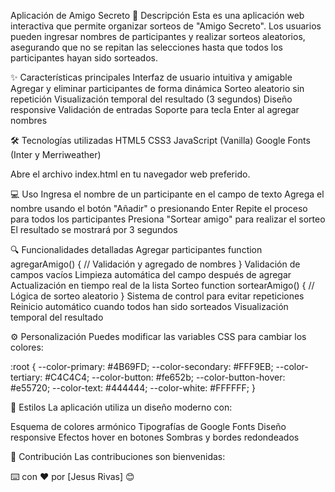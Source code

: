 Aplicación de Amigo Secreto
📝 Descripción
Esta es una aplicación web interactiva que permite organizar sorteos de "Amigo Secreto". Los usuarios pueden ingresar nombres de participantes y realizar sorteos aleatorios, asegurando que no se repitan las selecciones hasta que todos los participantes hayan sido sorteados.

✨ Características principales
Interfaz de usuario intuitiva y amigable
Agregar y eliminar participantes de forma dinámica
Sorteo aleatorio sin repetición
Visualización temporal del resultado (3 segundos)
Diseño responsive
Validación de entradas
Soporte para tecla Enter al agregar nombres

🛠️ Tecnologías utilizadas
HTML5
CSS3
JavaScript (Vanilla)
Google Fonts (Inter y Merriweather)

Abre el archivo index.html en tu navegador web preferido.

💻 Uso
Ingresa el nombre de un participante en el campo de texto
Agrega el nombre usando el botón "Añadir" o presionando Enter
Repite el proceso para todos los participantes
Presiona "Sortear amigo" para realizar el sorteo
El resultado se mostrará por 3 segundos

🔍 Funcionalidades detalladas
Agregar participantes
function agregarAmigo() {
    // Validación y agregado de nombres
}
Validación de campos vacíos
Limpieza automática del campo después de agregar
Actualización en tiempo real de la lista
Sorteo
function sortearAmigo() {
    // Lógica de sorteo aleatorio
}
Sistema de control para evitar repeticiones
Reinicio automático cuando todos han sido sorteados
Visualización temporal del resultado

⚙️ Personalización
Puedes modificar las variables CSS para cambiar los colores:

:root {
    --color-primary: #4B69FD;
    --color-secondary: #FFF9EB;
    --color-tertiary: #C4C4C4;
    --color-button: #fe652b;
    --color-button-hover: #e55720;
    --color-text: #444444;
    --color-white: #FFFFFF;
}

🎨 Estilos
La aplicación utiliza un diseño moderno con:

Esquema de colores armónico
Tipografías de Google Fonts
Diseño responsive
Efectos hover en botones
Sombras y bordes redondeados

🤝 Contribución
Las contribuciones son bienvenidas:

⌨️ con ❤️ por [Jesus Rivas] 😊
